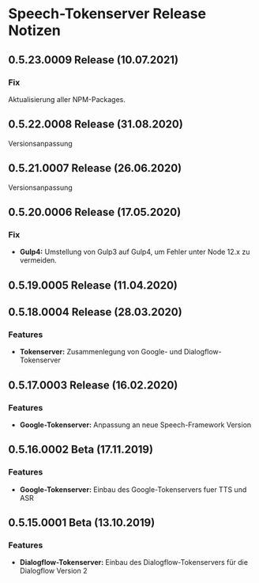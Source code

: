 # Speech-Tokenserver Release Notizen


## 0.5.23.0009 Release (10.07.2021)

### Fix

Aktualisierung aller NPM-Packages.


## 0.5.22.0008 Release (31.08.2020)

Versionsanpassung


## 0.5.21.0007 Release (26.06.2020)

Versionsanpassung


## 0.5.20.0006 Release (17.05.2020)

### Fix

* **Gulp4:** Umstellung von Gulp3 auf Gulp4, um Fehler unter Node 12.x zu vermeiden.


## 0.5.19.0005 Release (11.04.2020)


## 0.5.18.0004 Release (28.03.2020)

### Features

* **Tokenserver:** Zusammenlegung von Google- und Dialogflow-Tokenserver


## 0.5.17.0003 Release (16.02.2020)

### Features

* **Google-Tokenserver:** Anpassung an neue Speech-Framework Version


## 0.5.16.0002 Beta (17.11.2019)

### Features

* **Google-Tokenserver:** Einbau des Google-Tokenservers fuer TTS und ASR


## 0.5.15.0001 Beta (13.10.2019)

### Features

* **Dialogflow-Tokenserver:** Einbau des Dialogflow-Tokenservers für die Dialogflow Version 2


